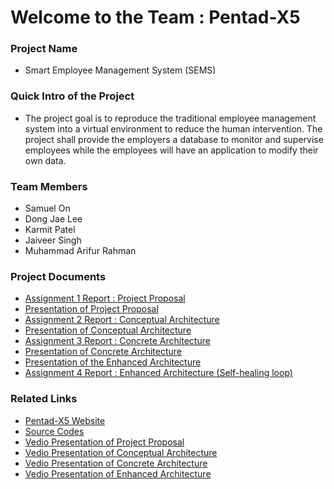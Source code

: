 # Welcome to the Team : Pentad-X5
<h3>Project Name</h3>
<ul>
  <li>Smart Employee Management System (SEMS)</li>
</ul>
<h3>Quick Intro of the Project</h3>
<ul>
  <li>The project goal is to reproduce the traditional employee management system into a virtual environment to reduce the human intervention. The project shall provide the employers a database to monitor and supervise employees while the employees will have an application to modify their own data.</li>
</ul>
<h3>Team Members</h3>
<ul>
  <li>Samuel On</li>
  <li>Dong Jae Lee</li>
  <li>Karmit Patel</li>
  <li>Jaiveer Singh</li>
  <li>Muhammad Arifur Rahman</li>
</ul>
<h3>Project Documents</h3>
<ul>
  <li><a href="https://github.com/arifrahmanca/Smart_Employee_Management_System/blob/main/Documentations/Project_Proposal.pdf">Assignment 1 Report : Project Proposal</a></li>
  <li><a href="https://github.com/arifrahmanca/Smart_Employee_Management_System/blob/main/Documentations/EECS_4314_Pentad_X5_Presentation.pdf">Presentation of Project Proposal</a></li>
  <li><a href="https://github.com/arifrahmanca/Smart_Employee_Management_System/blob/main/Documentations/EECS_4314_ASSIGNMENT2_REPORT.pdf">Assignment 2 Report : Conceptual Architecture</a></li>
  <li><a href="https://github.com/arifrahmanca/Smart_Employee_Management_System/blob/main/Documentations/EECS_4314_PentadX5_A2.pdf">Presentation of Conceptual Architecture</a></li>
  <li><a href="https://github.com/arifrahmanca/Smart_Employee_Management_System/blob/main/Documentations/Pentad-X5 Assignment 3 - Report Document.pdf">Assignment 3 Report : Concrete Architecture</a></li>
  <li><a href="https://github.com/arifrahmanca/Smart_Employee_Management_System/blob/main/Documentations/EECS_4314_PentadX5_A3.pdf">Presentation of Concrete Architecture</a></li></a></li>
  <li><a href="https://github.com/arifrahmanca/Smart_Employee_Management_System/blob/main/Documentations/EECS_4315_PentadX5_Assignment4_Presentaion.pdf">Presentation of the Enhanced Architecture</a></li>
  <li><a href="https://github.com/arifrahmanca/Smart_Employee_Management_System/blob/main/Documentations/Pentad-X5-Assingment4-Report.pdf">Assignment 4 Report : Enhanced Architecture (Self-healing loop)</a></li>
</ul>
<h3>Related Links</h3>
<ul>
  <li><a href="http://pentad-x5.unaux.com/">Pentad-X5 Website</a></li>
  <li><a href="https://github.com/KarmitP98/Employee-Managment" target="_blank">Source Codes</a></li>
  <li><a href="https://drive.google.com/file/d/16kpOCEQ6O5p_fWcYAQs6VrRDfTHlB1Pp/view" target="_blank">Vedio Presentation of Project Proposal</a></li>
  <li><a href="https://www.youtube.com/embed/XK9IIYWnpIo" target="_blank">Vedio Presentation of Conceptual Architecture</a></li>
  <li><a href="https://www.youtube.com/embed/kAwCXQfzhJE" target="_blank">Vedio Presentation of Concrete Architecture</a></li>
  <li><a href="https://www.youtube.com/embed/9Osi23CBPh4" target="_blank">Vedio Presentation of Enhanced Architecture</a></li>
</ul>
